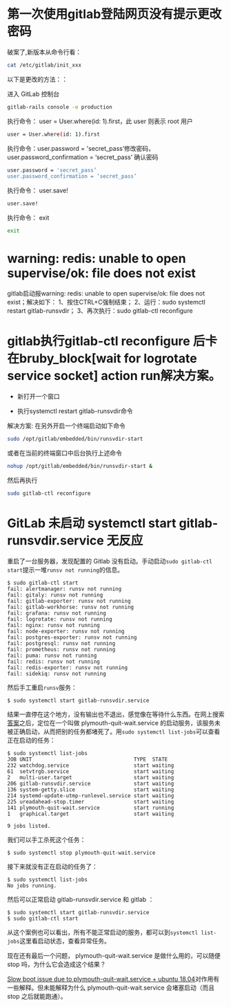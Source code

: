 # 第一次使用gitlab登陆网页没有提示更改密码

破案了,新版本从命令行看： 

```bash
cat /etc/gitlab/init_xxx  
```

以下是更改的方法：：

进入 GitLab 控制台

```bash
gitlab-rails console -e production
```

执行命令： user = User.where(id: 1).first，此 user 则表示 root 用户

```bash
user = User.where(id: 1).first
```

执行命令：user.password = 'secret_pass’修改密码， user.password_confirmation = ‘secret_pass’ 确认密码

```bash
user.password = 'secret_pass’
user.password_confirmation = ‘secret_pass’
```

执行命令： user.save!

```bash
user.save!
```

执行命令： exit

```bash
exit
```

# warning: redis: unable to open supervise/ok: file does not exist

gitlab启动报warning: redis: unable to open supervise/ok: file does not exist；解决如下：
 1、按住CTRL+C强制结束；
 2、运行：sudo systemctl restart gitlab-runsvdir；
 3、再次执行：sudo gitlab-ctl reconfigure



# gitlab执行gitlab-ctl reconfigure 后卡在bruby_block[wait for logrotate service socket] action run解决方案。

- 新打开一个窗口

- 执行systemctl restart gitlab-runsvdir命令

解决方案:
在另外开启一个终端启动如下命令

```bash
sudo /opt/gitlab/embedded/bin/runsvdir-start
```

或者在当前的终端窗口中后台执行上述命令

```bash
nohup /opt/gitlab/embedded/bin/runsvdir-start &
```

然后再执行

```bash
sudo gitlab-ctl reconfigure
```

# GitLab 未启动 systemctl start gitlab-runsvdir.service 无反应

重启了一台服务器，发现配置的 Gitlab 没有启动。手动启动`sudo gitlab-ctl start`提示一堆`runsv not running`的信息。



```
$ sudo gitlab-ctl start
fail: alertmanager: runsv not running
fail: gitaly: runsv not running
fail: gitlab-exporter: runsv not running
fail: gitlab-workhorse: runsv not running
fail: grafana: runsv not running
fail: logrotate: runsv not running
fail: nginx: runsv not running
fail: node-exporter: runsv not running
fail: postgres-exporter: runsv not running
fail: postgresql: runsv not running
fail: prometheus: runsv not running
fail: puma: runsv not running
fail: redis: runsv not running
fail: redis-exporter: runsv not running
fail: sidekiq: runsv not running
```

然后手工重启`runsv`服务：



```
$ sudo systemctl start gitlab-runsvdir.service
```

结果一直停在这个地方，没有输出也不退出，感觉像在等待什么东西。在网上搜索[答案](https://clay-atlas.com/us/blog/2022/07/15/solved-gitlab-cannot-startup-and-freeze-at-systemctl-start-gitlab-runsvdir-service/)之后，定位在一个叫做 plymouth-quit-wait.service 的启动服务，该服务未被正确启动，从而把别的任务都堵死了。用`sudo systemctl list-jobs`可以查看正在启动的任务：



```
$ sudo systemctl list-jobs
JOB UNIT                                 TYPE  STATE
232 watchdog.service                     start waiting
61  setvtrgb.service                     start waiting
2   multi-user.target                    start waiting
206 gitlab-runsvdir.service              start waiting
136 system-getty.slice                   start waiting
214 systemd-update-utmp-runlevel.service start waiting
225 ureadahead-stop.timer                start waiting
141 plymouth-quit-wait.service           start running
1   graphical.target                     start waiting

9 jobs listed.
```

我们可以手工杀死这个任务：



```
$ sudo systemctl stop plymouth-quit-wait.service
```

接下来就没有正在启动的任务了：



```
$ sudo systemctl list-jobs
No jobs running.
```

然后可以正常启动 gitlab-runsvdir.service 和 gitlab ：



```
$ sudo systemctl start gitlab-runsvdir.service
$ sudo gitlab-ctl start
```

从这个案例也可以看出，所有不能正常启动的服务，都可以到`systemctl list-jobs`这里看启动状态，查看异常任务。

现在还有最后一个问题， plymouth-quit-wait.service 是做什么用的，可以随便 stop 吗，为什么它会造成这个结果？

[Slow boot issue due to plymouth-quit-wait.service + ubuntu 18.04](https://askubuntu.com/questions/1119167/slow-boot-issue-due-to-plymouth-quit-wait-service-ubuntu-18-04)对作用有一些解释。但未能解释为什么 plymouth-quit-wait.service 会堵塞启动（而且 stop 之后就能跑通）。
